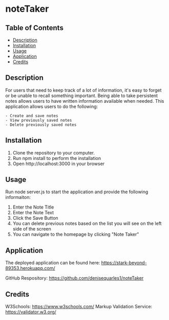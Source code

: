 # noteTaker

## Table of Contents
* [Description](#description)
* [Installation](#installation)
* [Usage](#usage)
* [Application](#application)
* [Credits](#credits)

## Description 
 For users that need to keep track of a lot of information, it's easy to forget or be unable to recall something important. Being able to take persistent notes allows users to have written information available when needed. This application allows users to do the following:

    - Create and save notes
    - View previously saved notes
    - Delete previously saved notes

  ## Installation
  1. Clone the repository to your computer.
  2. Run npm install to perform the installation
  3. Open http://localhost:3000 in your browser

  ## Usage 
  Run node server.js to start the application and provide the following informaiton:
  1. Enter the Note Title
  2. Enter the Note Text
  3. Click the Save Button
  4. You can delete previous notes based on the list you will see on the left side of the screen
  5. You can navigate to the homepage by clicking "Note Taker"
  
 ## Application
The deployed application can be found here: https://stark-beyond-89353.herokuapp.com/

GitHub Respository: https://github.com/denisequarles1/noteTaker

 ## Credits
W3Schools: https://www.w3schools.com/
Markup Validation Service: https://validator.w3.org/